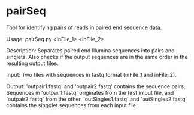 pairSeq
===

Tool for identifying pairs of reads in paired end sequence data.

Usage:		pairSeq.py <inFile_1> <inFile_2>

Description:	Separates paired end Illumina sequences into pairs 
		and singlets. Also checks if the output sequences 
		are in the same order in the resulting output files.

Input: 		Two files with sequences in fastq format (inFile_1 and inFile_2).
		
Output: 	'outpair1.fastq' and 'outpair2.fastq' contains the 
		sequence pairs. Sequences in 'outpair1.fastq' originates 
		from the first imput file, and 'outpair2.fastq' from 
		the other. 'outSingles1.fastq' and 'outSingles2.fastq' 
		contains the singglet sequences from each input file.
